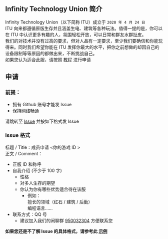 ## Infinity Technology Union 简介
Infinity Technology Union（以下简称 ITU）成立于 `2020 年 4 月 24 日`<br>
ITU 向来都遵循原版生存并且涵盖生电、建筑等各种玩法。值得一提的是，你可以在 ITU 中认识更多有趣的人，氛围轻松开放，可以日常和群友水群扯皮。<br>
我们的对技术并没有过高的要求，但对人品有一定要求，至少我们要确信和你能玩得来。同时我们希望你能在 ITU 发挥你最大的水平，把你之前想做的却因自己的设备限制等等原因的都做出来，不断挑战自己。<br>
如果您认为适合此服，请按照 [教程](#申请) 进行申请

## 申请
### 前提：
- 拥有 Github 账号才能发 Issue
- 保持网络畅通<br>

请跳转至 [Issue](https://github.com/Infinity-Technology-Union/Audit/issues/new/choose) 并按如下格式发 Issue

### Issue 格式
标题 / Title：成员申请 <你的游戏 ID ><br>
正文 / Comment：
- 正版 ID 和称呼
- 自我介绍 (不少于 100 字)
    - 性格
    - 对多人生存的期望
    - 你认为你有哪些优势适合待在该服
        - 例如：<br>擅长的领域（红石 / 建筑 / 后勤）<br>编程语言……
- 联系方式：QQ 号
    - 建议加入我们的闲聊群 [950032304](https://jq.qq.com/?_wv=1027&k=dQ1XmkXI) 方便联系您

**如果您还是不了解 Issue 的具体格式，请参考此 [示例](https://github.com/Infinity-Technology-Union/Audit/issues/3)**

